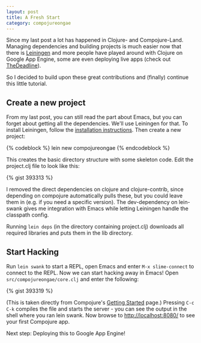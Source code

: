 ```yaml
---
layout: post
title: A Fresh Start
category: compojureongae
---
```


Since my last post a lot has happened in Clojure- and
Compojure-Land. Managing dependencies and building projects is much
easier now that there is [Leiningen][1] and more people
have played around with Clojure on Google App Engine, some are even
deploying live apps (check out [TheDeadline][2]). 

So I decided to build upon these great contributions and (finally)
continue this little tutorial.

<!--more-->

## Create a new project

From my last post, you can still read the part about Emacs, but you
can forget about getting all the dependencies. We'll use Leiningen for
that. To install Leiningen, follow the [installation instructions][1]. 
Then create a new project:

{% codeblock %}
lein new compojureongae
{% endcodeblock %}

This creates the basic directory structure with some skeleton
code. Edit the project.clj file to look like this:

{% gist 393313 %}

I removed the direct dependencies on clojure and clojure-contrib,
since depending on compojure automatically pulls these, but you could
leave them in (e.g. if you need a specific version). The
dev-dependency on lein-swank gives me integration with Emacs while
letting Leiningen handle the classpath config.

Running `lein deps` (in the directory containing project.clj)
downloads all required libraries and puts them in the lib directory.

## Start Hacking

Run `lein swank` to start a REPL, open Emacs and enter 
`M-x slime-connect` to connect to the REPL. Now we can start hacking
away in Emacs! Open `src/compojureongae/core.clj` and enter the
following: 

{% gist 393319 %}

(This is taken directly from Compojure's [Getting Started][3] page.)
Pressing `C-c C-k` compiles the file and starts the server - you can
see the output in the shell where you ran lein swank. Now browse to
<http://localhost:8080/> to see your first Compojure app.

Next step: Deploying this to Google App Engine!

[1]: http://github.com/technomancy/leiningen
[2]: http://the-deadline.appspot.com/
[3]: http://weavejester.github.com/compojure/docs/getting-started.html
